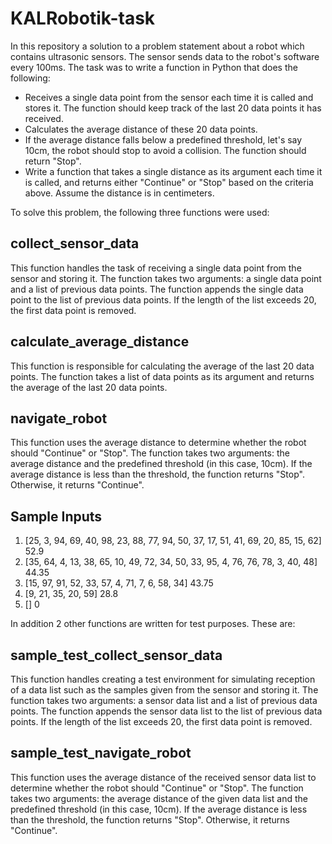 # KALRobotik-task

In this repository a solution to a problem statement about a robot which contains ultrasonic sensors. The sensor sends data to the robot's software every 100ms. 
The task was to write a function in Python that does the following:

+ Receives a single data point from the sensor each time it is called and stores it. The function should keep track of the last 20 data points it has received.
+ Calculates the average distance of these 20 data points.
+ If the average distance falls below a predefined threshold, let's say 10cm, the robot should stop to avoid a collision. The function should return "Stop".
+ Write a  function that takes a single distance as its argument each time it is called, and returns either "Continue" or "Stop" based on the criteria above. Assume the distance is in centimeters.

To solve this problem, the following three functions were used:

## collect_sensor_data
This function handles the task of receiving a single data point from the sensor and storing it. The function takes two arguments: a single data point and a list of previous data points. The function appends the single data point to the list of previous data points. If the length of the list exceeds 20, the first data point is removed.

## calculate_average_distance
This function is responsible for calculating the average of the last 20 data points. The function takes a list of data points as its argument and returns the average of the last 20 data points.

## navigate_robot
This function uses the average distance to determine whether the robot should "Continue" or "Stop". The function takes two arguments: the average distance and the predefined threshold (in this case, 10cm). If the average distance is less than the threshold, the function returns "Stop". Otherwise, it returns "Continue".

## Sample Inputs
1. [25, 3, 94, 69, 40, 98, 23, 88, 77, 94, 50, 37, 17, 51, 41, 69, 20, 85, 15, 62]
52.9
2. [35, 64, 4, 13, 38, 65, 10, 49, 72, 34, 50, 33, 95, 4, 76, 76, 78, 3, 40, 48]
44.35
3. [15, 97, 91, 52, 33, 57, 4, 71, 7, 6, 58, 34]
43.75
4. [9, 21, 35, 20, 59]
28.8
5. []
0

In addition 2 other functions are written for test purposes. These are:

## sample_test_collect_sensor_data
This function handles  creating a test environment for simulating reception of a data list such as the samples given from the sensor and storing it. The function takes two arguments: a sensor data list and a list of previous data points. The function appends the sensor data list to the list of previous data points. If the length of the list exceeds 20, the first data point is removed.

## sample_test_navigate_robot
This function uses the average distance of the received sensor data list to determine whether the robot should "Continue" or "Stop". The function takes two arguments: the average distance of the given data list and the predefined threshold (in this case, 10cm). If the average distance is less than the threshold, the function returns "Stop". Otherwise, it returns "Continue".

